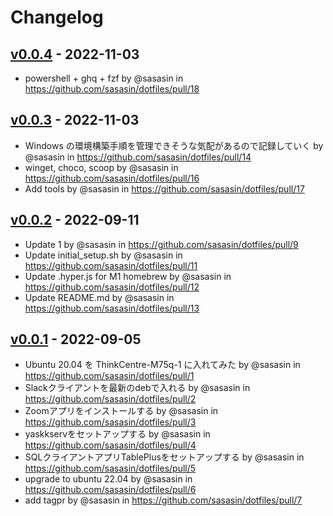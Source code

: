 # Changelog

## [v0.0.4](https://github.com/sasasin/dotfiles/compare/v0.0.3...v0.0.4) - 2022-11-03
- powershell + ghq + fzf by @sasasin in https://github.com/sasasin/dotfiles/pull/18

## [v0.0.3](https://github.com/sasasin/dotfiles/compare/v0.0.2...v0.0.3) - 2022-11-03
- Windows の環境構築手順を管理できそうな気配があるので記録していく by @sasasin in https://github.com/sasasin/dotfiles/pull/14
- winget, choco, scoop by @sasasin in https://github.com/sasasin/dotfiles/pull/16
- Add tools by @sasasin in https://github.com/sasasin/dotfiles/pull/17

## [v0.0.2](https://github.com/sasasin/dotfiles/compare/v0.0.1...v0.0.2) - 2022-09-11
- Update 1 by @sasasin in https://github.com/sasasin/dotfiles/pull/9
- Update initial_setup.sh by @sasasin in https://github.com/sasasin/dotfiles/pull/11
- Update .hyper.js for M1 homebrew by @sasasin in https://github.com/sasasin/dotfiles/pull/12
- Update README.md by @sasasin in https://github.com/sasasin/dotfiles/pull/13

## [v0.0.1](https://github.com/sasasin/dotfiles/commits/v0.0.1) - 2022-09-05
- Ubuntu 20.04 を ThinkCentre-M75q-1 に入れてみた by @sasasin in https://github.com/sasasin/dotfiles/pull/1
- Slackクライアントを最新のdebで入れる by @sasasin in https://github.com/sasasin/dotfiles/pull/2
- Zoomアプリをインストールする by @sasasin in https://github.com/sasasin/dotfiles/pull/3
- yaskkservをセットアップする by @sasasin in https://github.com/sasasin/dotfiles/pull/4
- SQLクライアントアプリTablePlusをセットアップする by @sasasin in https://github.com/sasasin/dotfiles/pull/5
- upgrade to ubuntu 22.04 by @sasasin in https://github.com/sasasin/dotfiles/pull/6
- add tagpr by @sasasin in https://github.com/sasasin/dotfiles/pull/7
